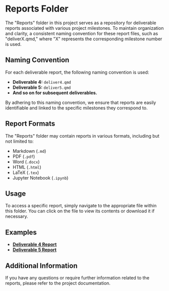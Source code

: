 # Reports Folder

The "Reports" folder in this project serves as a repository for deliverable reports associated with various project milestones. To maintain organization and clarity, a consistent naming convention for these report files, such as "deliverX.qmd," where "X" represents the corresponding milestone number is used.

## Naming Convention

For each deliverable report, the following naming convention is used:

- **Deliverable 4:** `deliver4.qmd`
- **Deliverable 5:** `deliver5.qmd`
- **And so on for subsequent deliverables.**

By adhering to this naming convention, we ensure that reports are easily identifiable and linked to the specific milestones they correspond to.

## Report Formats

The "Reports" folder may contain reports in various formats, including but not limited to:

- Markdown (`.md`)
- PDF (`.pdf`)
- Word (`.docx`)
- HTML (`.html`)
- LaTeX (`.tex`)
- Jupyter Notebook (`.ipynb`)


## Usage

To access a specific report, simply navigate to the appropriate file within this folder. You can click on the file to view its contents or download it if necessary.

## Examples

- [**Deliverable 4 Report**](deliverable4.qmd)
- [**Deliverable 5 Report**](deliverable5.qmd)

## Additional Information

If you have any questions or require further information related to the reports, please refer to the project documentation.
